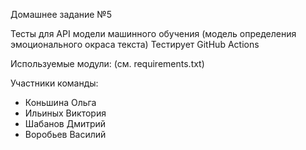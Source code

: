 Домашнее задание №5

Тесты для API модели машинного обучения (модель определения эмоционального окраса текста)
Тестирует GitHub Actions

Используемые модули: (см. requirements.txt)

Участники команды:
 - Коньшина Ольга
 - Ильиных Виктория
 - Шабанов Дмитрий
 - Воробьев Василий
